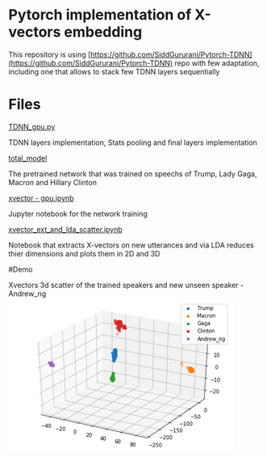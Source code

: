 ﻿# Pytorch implementation of X-vectors embedding

This repository is using [https://github.com/SiddGururani/Pytorch-TDNN](https://github.com/SiddGururani/Pytorch-TDNN) repo with few adaptation, including one that allows to stack few TDNN layers sequentially 


# Files

[TDNN_gpu.py](https://github.com/Dannynis/xvector_pytorch/blob/master/TDNN_gpu.py "TDNN_gpu.py")

TDNN layers implementation, Stats pooling and final layers implementation

[total_model](https://github.com/Dannynis/xvector_pytorch/blob/master/total_model "total_model")

The pretrained network that was trained on speechs of Trump, Lady Gaga, Macron and Hillary Clinton

[xvector - gpu.ipynb](https://github.com/Dannynis/xvector_pytorch/blob/master/xvector%20-%20gpu.ipynb "xvector - gpu.ipynb")

Jupyter notebook for the network training

[xvector_ext_and_lda_scatter.ipynb](https://github.com/Dannynis/xvector_pytorch/blob/master/xvector_ext_and_lda_scatter.ipynb "xvector_ext_and_lda_scatter.ipynb")

Notebook that extracts X-vectors on new utterances and via LDA reduces thier dimensions and plots them in 2D and 3D


#Demo


Xvectors 3d scatter of the trained speakers and new unseen speaker - Andrew_ng
![lda-3dim-with-andrew.png](https://github.com/Dannynis/xvector_pytorch/blob/master/lda-3dim-with-andrew.png?raw=true) 

